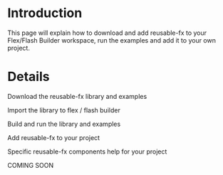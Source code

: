 # Introduction #

This page will explain how to download and add reusable-fx to your Flex/Flash Builder workspace, run the examples and add it to your own project.


# Details #

Download the reusable-fx library and examples

Import the library to flex / flash builder

Build and run the library and examples

Add reusable-fx to your project

Specific reusable-fx components help for your project


COMING SOON